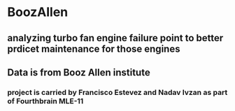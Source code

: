 # BoozAllen
## analyzing turbo fan engine failure point to better prdicet maintenance for those engines
## Data is from Booz Allen institute
### project is carried by Francisco Estevez and Nadav Ivzan as part of Fourthbrain MLE-11
